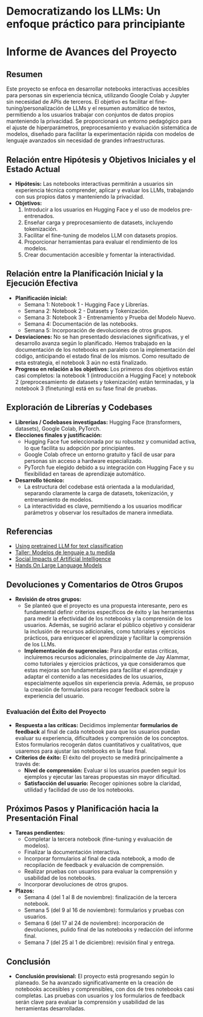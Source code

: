 # Democratizando los LLMs: Un enfoque práctico para principiante

# Informe de Avances del Proyecto

## Resumen

Este proyecto se enfoca en desarrollar notebooks interactivas accesibles para personas sin experiencia técnica, utilizando Google Colab y Jupyter sin necesidad de APIs de terceros. El objetivo es facilitar el fine-tuning/personalización de LLMs y el resumen automático de textos, permitiendo a los usuarios trabajar con conjuntos de datos propios manteniendo la privacidad. Se proporcionará un entorno pedagógico para el ajuste de hiperparámetros, preprocesamiento y evaluación sistemática de modelos, diseñado para facilitar la experimentación rápida con modelos de lenguaje avanzados sin necesidad de grandes infraestructuras.

## Relación entre Hipótesis y Objetivos Iniciales y el Estado Actual

- **Hipótesis:** Las notebooks interactivas permitirán a usuarios sin experiencia técnica comprender, aplicar y evaluar los LLMs, trabajando con sus propios datos y manteniendo la privacidad.
- **Objetivos:** 
  1. Introducir a los usuarios en Hugging Face y el uso de modelos pre-entrenados.
  2. Enseñar carga y preprocesamiento de datasets, incluyendo tokenización.
  3. Facilitar el fine-tuning de modelos LLM con datasets propios.
  4. Proporcionar herramientas para evaluar el rendimiento de los modelos.
  5. Crear documentación accesible y fomentar la interactividad.

## Relación entre la Planificación Inicial y la Ejecución Efectiva
- **Planificación inicial:** 
  - Semana 1: Notebook 1 - Hugging Face y Librerías.
  - Semana 2: Notebook 2 - Datasets y Tokenización.
  - Semana 3: Notebook 3 - Entrenamiento y Prueba del Modelo Nuevo.
  - Semana 4: Documentación de las notebooks.
  - Semana 5: Incorporación de devoluciones de otros grupos.
- **Desviaciones:** No se han presentado desviaciones significativas, y el desarrollo avanza según lo planificado. Hemos trabajado en la documentación de los notebooks en paralelo con la implementación del código, anticipando el estado final de los mismos. Como resultado de esta estrategia, el notebook 3 aún no está finalizado. 
- **Progreso en relación a los objetivos:** Los primeros dos objetivos están casi completos: la notebook 1 (introducción a Hugging Face) y notebook 2 (preprocesamiento de datasets y tokenización) están terminadas, y la notebook 3 (finetuning) está en su fase final de pruebas. 
  
## Exploración de Librerías y Codebases
- **Librerías / Codebases investigadas:** Hugging Face (transformers, datasets), Google Colab, PyTorch.
- **Elecciones finales y justificación:**
  - Hugging Face fue seleccionada por su robustez y comunidad activa, lo que facilita su adopción por principiantes.
  - Google Colab ofrece un entorno gratuito y fácil de usar para personas sin acceso a hardware especializado.
  - PyTorch fue elegido debido a su integración con Hugging Face y su flexibilidad en tareas de aprendizaje automático.
- **Desarrollo técnico:** 
  - La estructura del codebase está orientada a la modularidad, separando claramente la carga de datasets, tokenización, y entrenamiento de modelos.
  - La interactividad es clave, permitiendo a los usuarios modificar parámetros y observar los resultados de manera inmediata.

## Referencias
- [Using pretrained LLM for text classification](https://colab.research.google.com/drive/1h3hQ8anuKjoWJXz12p-OgwduBpYQB7rI?usp=sharing)
- [Taller: Modelos de lenguaje a tu medida](https://colab.research.google.com/github/nanom/llm_adaptation_workshop/blob/main/Taller_Modelos_de_lenguaje_a_tu_medida_13_de_septiembre_2023.ipynb)
- [Social Impacts of Artificial Intelligence](https://colab.research.google.com/drive/1bSo9oXpB7fHjPB5UZGKJAcyA0zXHGjZO?usp=sharing#scrollTo=7JMLkzn24hnm)
- [Hands On Large Language Models](https://github.com/HandsOnLLM/Hands-On-Large-Language-Models/tree/main)

## Devoluciones y Comentarios de Otros Grupos
- **Revisión de otros grupos:** 
  - Se planteó que el proyecto es una propuesta interesante, pero es fundamental definir criterios específicos de éxito y las herramientas para medir la efectividad de los notebooks y la comprensión de los usuarios. Además, se sugirió aclarar el público objetivo y considerar la inclusión de recursos adicionales, como tutoriales y ejercicios prácticos, para enriquecer el aprendizaje y facilitar la comprensión de los LLMs.
  - **Implementación de sugerencias:** Para abordar estas críticas, incluiremos recursos adicionales, principalmente de Jay Alammar, como tutoriales y ejercicios prácticos, ya que consideramos que estas mejoras son fundamentales para facilitar el aprendizaje y adaptar el contenido a las necesidades de los usuarios, especialmente aquellos sin experiencia previa. Además, se propuso la creación de formularios para recoger feedback sobre la experiencia del usuario.

### Evaluación del Éxito del Proyecto
- **Respuesta a las críticas:** Decidimos implementar **formularios de feedback** al final de cada notebook para que los usuarios puedan evaluar su experiencia, dificultades y comprensión de los conceptos. Estos formularios recogerán datos cuantitativos y cualitativos, que usaremos para ajustar las notebooks en la fase final.
- **Criterios de éxito:** El éxito del proyecto se medirá principalmente a través de:
  - **Nivel de comprensión:** Evaluar si los usuarios pueden seguir los ejemplos y ejecutar las tareas propuestas sin mayor dificultad.
  - **Satisfacción del usuario:** Recoger opiniones sobre la claridad, utilidad y facilidad de uso de los notebooks.

## Próximos Pasos y Planificación hacia la Presentación Final
- **Tareas pendientes:**
  - Completar la tercera notebook (fine-tuning y evaluación de modelos).
  - Finalizar la documentación interactiva.
  - Incorporar formularios al final de cada notebook, a modo de recopilación de feedback y evaluación de comprensión.
  - Realizar pruebas con usuarios para evaluar la comprensión y usabilidad de los notebooks.
  - Incorporar devoluciones de otros grupos.
- **Plazos:** 
  - Semana 4 (del 1 al 8 de noviembre): finalización de la tercera notebook.
  - Semana 5 (del 9 al 16 de noviembre): formularios y pruebas con usuarios.
  - Semana 6 (del 17 al 24 de noviembre): incorporación de devoluciones, pulido final de las notebooks y redacción del informe final.
  - Semana 7 (del 25 al 1 de diciembre): revisión final y entrega.

## Conclusión
- **Conclusión provisional:** El proyecto está progresando según lo planeado. Se ha avanzado significativamente en la creación de notebooks accesibles y comprensibles, con dos de tres notebooks casi completas. Las pruebas con usuarios y los formularios de feedback serán clave para evaluar la comprensión y usabilidad de las herramientas desarrolladas.

